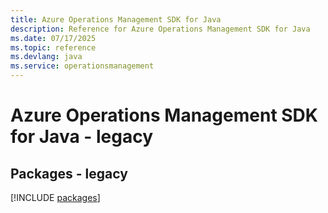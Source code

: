 ```yaml
---
title: Azure Operations Management SDK for Java
description: Reference for Azure Operations Management SDK for Java
ms.date: 07/17/2025
ms.topic: reference
ms.devlang: java
ms.service: operationsmanagement
---
```

# Azure Operations Management SDK for Java - legacy
## Packages - legacy
[!INCLUDE [packages](operations-management-index.md)]